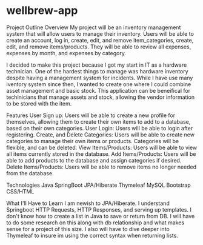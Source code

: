 # wellbrew-app

Project Outline
Overview
My project will be an inventory management system that will allow users to manage their inventory. Users will be able to create an account, log in, create, edit, and remove item_categories, create, edit, and remove items/products. They will be able to review all expenses, expenses by month, and expenses by category.

I decided to make this project because I got my start in IT as a hardware technician. One of the hardest things to manage was hardware inventory despite having a management system for incidents. While I have use many iventory system since then, I wanted to create one where I could combine asset management and basic stock. This application can be beneifical for techinicians that manage assets and stock, allowing the vendor information to be stored with the item. 

Features
User Sign up: Users will be able to create a new profile for themselves, allowing them to create their own items to add to a database, based on their own categories.
User Login: Users will be able to login after registering.
Create, and Delete Categories: Users will be able to create new categories to manage their own items or products. Categories will be flexible, and can be deleted.
View Items/Products: Users will be able to view all items currently stored in the database.
Add Items/Products: Users will be able to add products to the database and assign categories if desired.
Delete Items/Products: Users will be able to remove items no longer needed from the database.

Technologies
Java
SpringBoot
JPA/Hiberate
Thymeleaf
MySQL
Bootstrap CSS/HTML

What I'll Have to Learn
I am newish to JPA/Hiberate. I understand Springboot HTTP Requests, HTTP Responses, and serving up templates. I don't know how to create a list in Java to save or return from DB. I will have to do some research on this along with db relationship and what makes sense for a project of this size. I also will have to dive deeper into Thymeleaf to insure im using the correct syntax when returning lists. 
